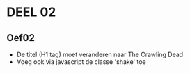 # DEEL 02
## Oef02
* De titel (H1 tag) moet veranderen naar The Crawling Dead
* Voeg ook via javascript de classe 'shake' toe
